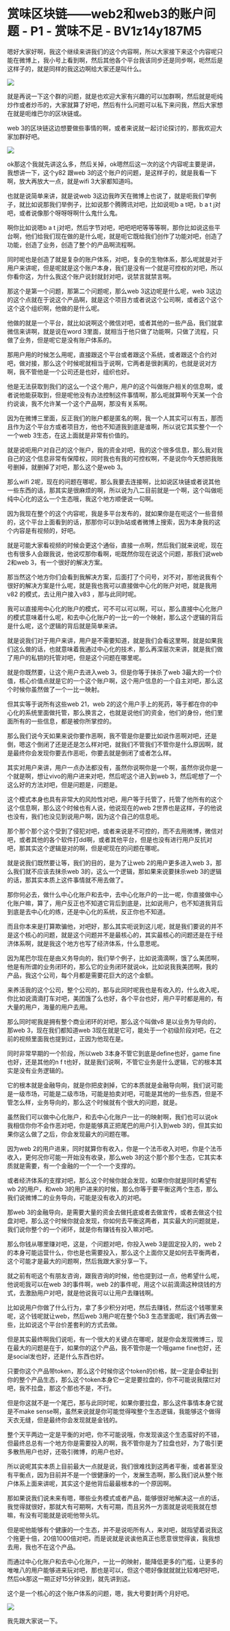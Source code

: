 # 赏味区块链——web2和web3的账户问题 - P1 - 赏味不足 - BV1z14y187M5

嗯好大家好啊，我这个继续来讲我们的这个内容啊，所以大家接下来这个内容呢只能在微博上，我小号上看到啊，然后其他各个平台我该同步还是同步啊，呃然后是这样子的，就是同样的我这边啊给大家还是叫什么。



![](img/8324410ee7190afb9c0130119a2504b2_1.png)

就是再说一下这个群的问题，就是也欢迎大家有兴趣的可以加群啊，然后就是呃纯炒作或者炒币的，大家就算了好吧，然后有什么问题可以私下来问我，然后大家想在就是呃维巴尔的区块链或。

web 3的区块链这边想要做些事情的啊，或者来说就一起讨论探讨的，那我欢迎大家加群好吧。

![](img/8324410ee7190afb9c0130119a2504b2_3.png)

ok那这个我就先讲这么多，然后关掉，ok嗯然后这一次的这个内容呢主要是讲，我想讲一下，这个y82 跟web 3的这个账户的问题，是这样子的，就是我看一下啊，放大再放大一点，就是wifi 3大家都知道吗。

也就是说简单来讲，就是说web 3这边我昨天在微博上也说了，就是呃我们举例子，就比如说那我们举例子，比如说那个腾腾讯对吧，比如说呃b a t吧，b a t j对吧，或者说像那个呀呀呀啊什么鬼什么鬼。

啊你比如说嗯b a t j对吧，然后字节对吧，吧吧吧吧等等等啊，那你比如说这些平台啊，他们给我们现在做的是什么呢，就是呃它既给我们创作了功能对吧，创造了功能，创造了业务，创造了整个的产品啊流程啊。

同时呢也是创造了就是复杂的账户体系，对吧，复杂的生物体系，那么呢就是对于用户来讲呢，但是呢就是这个账户本身，我们是没有一个就是可控权的对吧，所以你看你这，为什么我这个账户说封就封对吧，说禁言就禁言啊。

那这个是第一个问题，那第二个问题呢，那么web 3这边呢是什么呢，web 3这边的这个点就在于说这个产品啊，就是这个项目方或者说这个公司啊，或者这个这个这个这个组织啊，他做的是什么呢。

他做的就是一个平台，就比如说啊这个微信对吧，或者其他的一些产品，我们就拿微信来讲啊，就是说在word 3里面，就相当于他只做了功能啊，只做了流程，只做了业务，但是呢它是没有账户体系的。

那用户用的时候怎么用呢，直接跟这个平台或者跟这个系统，或者跟这个合约对吧，做对接，那么这个时候呢就相当于说啊，它两者是很剥离的，也就是说对方啊，我不管他是一个公司还是也好，组织也好。

他是无法获取到我们的这么一个这个用户，用户的这个叫做账户相关的信息啊，或者说他能获取到，但是呢他没有办法控制这件事情啊，那么呃就算啊今天某一个合约说诶，我不允许某一个这个产品啊，那没有关系啊。

因为在微博三里面，反正我们的账户都是匿名的啊，我一个人其实可以有五，那而且作为这个平台方或者项目方，他也不知道我到底是谁啊，所以说它其实整个一个一个web 3生态，在这上面就是非常有价值的。

就是说呃用户对自己的这个账户，我的资金对吧，我的这个很多信息，那么我对我自己的这个信息非常有保障权，同时我也有我的可控权啊，不是说你今天想把我账号删掉，就删掉了对吧，那么这个是web 3。

那么wifi 2呢，现在的问题在哪呢，那么我要去连接啊，比如说区块链或者说其他一些东西的话，那其实是很麻烦的啊，所以说为八二目前就是一个啊，这个叫做呃纯中心化的这么一个生态哦，我这个地方顺便说一句啊。

因为我现在整个的这个内容呢，我是多平台发布的，就如果你是在呃这个一些音频的，这个平台上面看到的话，那那你可以到b站或者微博上搜索，因为本身我的这个内容是有视频的，好吧。

就是可能大家看视频的时候会更这个通俗，直接一点啊，然后我们就来说呢，现在也有很多人会跟我说，他说哎那你看啊，呃既然你现在说这个问题，那我们说web 2和web 3，有一个很好的解决方案。

那当然这个地方你们会看到我解决方案，后面打了个问号，对不对，那他说我有个很好的解决方案是什么呢，就是我也我可以直接做中心化的账户对吧，就是我用v82 的模式，去让用户接入v83 ，那与此同时呢。

我可以直接用中心化的账户的模式，可不可以可以啊，可以，那么直接中心化账户的模式意味着什么呢，和去中心化账户的一比一的一个映射，那么这个逻辑的背后是什么呢，这个逻辑的背后就是简单来讲。

就是说我们对于用户来讲，用户是不需要知道，就是我们会看这里啊，就是如果我们这么做的话，也就意味着我通过中心化的技术，那么再深层次来讲，就是我们做了用户的私钥的托管对吧，但是这个问题在哪里呢。

就是你既然要，让这个用户去进入web 3，但是你等于抹杀了web 3最大的一个价值，核心价值点就是它的一个这个账户啊，这个用户信息的一个自主对吧，那么这个时候你虽然做了一个一比一映射。

但其实等于说所有这些web 21，web 2的这个用户手上的死药，等于都在你的中心化的系统里面做托管，那么换言之，也就是说他们的资金，他们的身份，他们里面所有的一些信息，都是被你所掌控的。

那么我们说今天如果来说你要作恶啊，我不管是你是要比如说作恶啊对吧，还是倒，嗯这个倒闭了还是还是怎么样对吧，就我们不管我们不管你是什么原因啊，就是最终你会发现你要去作恶呃，你要去就是倒闭了或者怎么样。

其实对用户来讲，用户一点办法都没有，虽然你说啊你是一个啊，虽然你说你是一个就是啊，想让vivo的用户进来对吧，然后呢这个进入到web 3，然后呢想了一个这么好的方法对吧，但是问题是，问题是。

这个模式本身也具有非常大的风险性对吧，用户等于托管了，托管了他所有的这个这个信息啊，那么这个时候也有人说，他说现在的web 2世界也是这样，子的他说也没有，我们也没见到说用户啊，因为这个自己的信息呃。

那个那个那个这个受到了侵犯对吧，或者来说是不可控的，而不去用微博，微信对吧，或者其他的各个软件打dd啊，或者其他平台，但是也没有进行用户反抗对吧，那其实这个逻辑是对的啊，但是呢现在的问题在哪呢。

就是说我们既然要让等，我们的目的，是为了让web 2的用户更多进入web 3，那么我们就不应该去抹杀web 3的，这么一个逻辑，那如果来说要抹杀web 3的逻辑的话，那其实本质上这件事情就不用去做了。

那你何必去，做什么中心化账户和去中，去中心化账户的一比一呢，你直接做中心化账户嘛，算了，用户反正也不知道它背后到底是，比如说用户，也不知道我背后到底是去中心化的练，还是中心化的系统，反正你也不知道。

而且你本来是打算欺骗他，对吧好，那么其实呃说到这儿呢，就是我们要说的并不是这个核心的问题，就是这个问题并不是最核心的，其实最核心的问题还是在于经济体系啊，就是我这个地方也写了经济体系，什么意思呢。

因为尾巴尔现在是由义务导向的，我们举个例子，比如说滴滴啊，饿了么美团啊，他是有所谓的业务闭环的，那么它的业务闭环就说ok，比如说我我美团啊，我的产品，我这个公司，每个月都是需要花巨大的这个金额。

来养活我的这个公司，整个公司的，那与此同时呢我也是有收入的，什么收入呢，你比如说滴滴打车对吧，美团饿了么也好，各个平台也好，用户平时都是用的，有大量的用户，海量的用户去用。

那么同时呢我是拥有整个商业闭环的对吧，那么这个叫做v8 是以业务为导向的，那web 3，现在我们都知道web 3现在就是它可，能处于一个初级阶段对吧，在之前的视频里面我也提到过，正因为他现在是。

同时非常早期的一个阶段，所以web 3本身不管它到底是define也好，game fine也好，还是其他的n f t也好，就是我们说啊，不管它业务是什么逻辑，它的根本其实是没有业务逻辑的。

它的根本就是金融导向，就是你把皮剥掉，它的本质就是金融导向啊，我们说可能是一级市场，可能是二级市场，可能是拍卖对吧，可能是其他的一些东西，但是不管怎么样，业务导向的，那么这个时候就有个很大的问题，就是。

虽然我们可以做中心化账户，和去中心化账户一比一的映射啊，我们也可以说ok我相信你你不会作恶对吧，你是能够真正把尾巴的用户引入到web 3的，但其实如果你这么做了之后，你会发现最大的问题在哪。

因为web 2的用户进来，同时就算你有收入，你是一个法币收入对吧，你是个法币收入，更何况你可能一开始没有收录，那么web 3的这个那个那个生态，它其实本质就是需要，有一个金融的一个一个一个支撑的。

或者经济体系的支撑对吧，那么这个时候你就会发现，如果你你就是同时希望有wb 2的用户，和web 3的用户进来的时候，那么你等于要平衡这两个生态，那么我们说微博二的业务导向，可能是没有收入的对吧。

那web 3的金融导向，是需要大量的资金去做托底或者去做宣传，或者去做这个拉盘对吧，那么这个时候你就会发现，你如何去平衡这两者，其实最大的问题就是，我们说你整个的一个闭环，就是你有赚钱有投入嘛对吧。

那么你钱从哪里赚对吧，这是，个问题对吧，你投入web 3是固定投入的，web 2的本身可能运营什么，你也是也需要投入，那么这个上面你又是如何去平衡两者，这个可能才是最大的问题啊，然后我跟大家分享一下。

就之前有呃这个有朋友咨询，跟我咨询的时候，他也提到过一点，他希望什么呢，他说呃我可以在web 3的事件啊，web 2的事件呢，用这个以前滴滴这种烧钱的方式，去激励用户对吧，就是他说我可以让用户去赚钱啊。

比如说用户你做了什么行为，拿了多少积分对吧，然后去赚钱，然后这个钱哪里来呢，这个钱呢就让web，然后web 3用户呢在整个5b3 生态里面呢，我们再去做一些，比如说这个平台价差套利的方式去做。

但是其实最终啊我们说呃，有一个很大的关键点在哪呢，就是你会发现微博三，现在最大的问题是在于，如果你的这个产品，我不管你是一个哦game fine也好，还是social发也好，还是什么东西也好。

只要你这个产品带token，那么这个时候你这个token的价格，就一定是会牵扯到你的整个产品生态，那么这个token本身它一定是要拉盘的，你不可能说我摆烂对吧，我不拉盘，那这个那也不是，不行。

但是你这就不是一个尾巴，那与此同时呢，如果你要拉盘，那么这件事情本身它就是不make sense啊，虽然来说就是你可能觉得唉整个生态逻辑，我能够这个做得天衣无缝，但是最终你会发现就是金钱的。

整个天平两边一定是平衡的对吧，你不可能说哦，你发现诶这个生态蛮好的不错，但最终总总有一个地方你是需要投入的啊，我不管你是为了拉盘也好，为了吸引更多散热用户也好，还吸引微博，的用户也好。

所以说呢其实本质上目前最大一点就是说，我们很难找到这两者平衡，或者甚至没有平衡点，因为目前并不是一个很健康的一个，发展生态啊，那么我们说从整个账户体系上面来讲呢，其实这个是他背后最最根本的一个原因啊。

那如果说我们说未来有嗯，哪些业务模式或者产品，能够很好地解决这一点的话，我觉得就很好，那就大有可期啊，大有可期，而且另外一方面就是说呃我就在想嘛，有没有可能就是说呃他带头坑。

但是呢他能够有个健康的一个生态，并不是说呃所有人，来对吧，就指望着说我这个拖更十倍，20倍1000倍对吧，而是说就是说诶他真正也愿意很觉得诶，我我想去用，我也不在这个产品。

而通过中心化账户和去中心化账户，一比一的映射，能降低更多的门槛，让更多的唯唯八的用户能够进来玩对吧，那也是可以，但这个嗯好像就就就比较难吧好吧，然后ok那这一期正好15分钟没到，就先讲到这。

这个是一个核心的这个账户体系的问题，嗯，我大号要封两个月好吧。

![](img/8324410ee7190afb9c0130119a2504b2_5.png)

我先跟大家说一下。